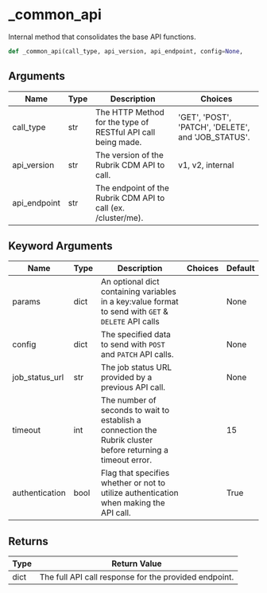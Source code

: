 # _common_api

Internal method that consolidates the base API functions.
```py
def _common_api(call_type, api_version, api_endpoint, config=None,
```

## Arguments
| Name        | Type | Description                                                                 | Choices |
|-------------|------|-----------------------------------------------------------------------------|---------|
| call_type  | str  | The HTTP Method for the type of RESTful API call being made.  |    'GET', 'POST', 'PATCH', 'DELETE', and 'JOB_STATUS'.     |
| api_version  | str  | The version of the Rubrik CDM API to call.  |    v1, v2, internal     |
| api_endpoint  | str  | The endpoint of the Rubrik CDM API to call (ex. /cluster/me). |         |
## Keyword Arguments
| Name        | Type | Description                                                                 | Choices | Default |
|-------------|------|-----------------------------------------------------------------------------|---------|---------|
| params  | dict  | An optional dict containing variables in a key:value format to send with `GET` & `DELETE` API calls  |         |    None     |
| config  | dict  | The specified data to send with `POST` and `PATCH` API calls.  |         |    None     |
| job_status_url  | str  | The job status URL provided by a previous API call.  |         |    None     |
| timeout  | int  | The number of seconds to wait to establish a connection the Rubrik cluster before returning a timeout error.  |         |    15     |
| authentication  | bool  | Flag that specifies whether or not to utilize authentication when making the API call.  |         |    True     |

## Returns
| Type | Return Value                                                                                   |
|------|-----------------------------------------------------------------------------------------------|
| dict  | The full API call response for the provided endpoint. |
